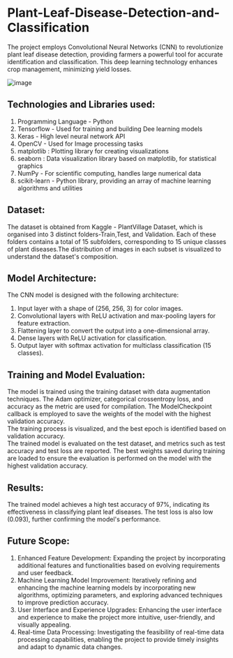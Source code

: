 # Plant-Leaf-Disease-Detection-and-Classification
The project employs Convolutional Neural Networks (CNN) to revolutionize plant leaf disease detection, providing farmers a powerful tool for accurate identification and classification. This deep learning technology enhances crop management, minimizing yield losses.

![image](https://github.com/b-kashyap/Plant-Leaf-Disease-Detection-and-Classification/assets/155677382/b1bb67b0-efce-485d-ba1e-75034671c3e6)

## Technologies and Libraries used:

1. Programming Language - Python <br>
2. Tensorflow - Used for training and building Dee learning models <br>
3. Keras - High level neural network API <br>
4. OpenCV - Used for Image processing tasks <br>
5. matplotlib : Plotting library for creating visualizations <br>
6. seaborn : Data visualization library based on matplotlib, for statistical graphics <br>
7. NumPy - For scientific computing, handles large numerical data <br>
8. scikit-learn - Python library, providing an array of machine learning algorithms and utilities <br>

## Dataset:
The dataset is obtained from Kaggle - PlantVillage Dataset, which is organised into 3 distinct folders-Train,Test, and Validation. Each of these folders contains a total of 15 subfolders, corresponding to 15 unique classes of plant diseases.The distribution of images in each subset is visualized to understand the dataset's composition.

## Model Architecture:
The CNN model is designed with the following architecture: <br>
1. Input layer with a shape of (256, 256, 3) for color images. <br>
2. Convolutional layers with ReLU activation and max-pooling layers for feature extraction.<br>
3. Flattening layer to convert the output into a one-dimensional array.<br>
4. Dense layers with ReLU activation for classification.<br>
5. Output layer with softmax activation for multiclass classification (15 classes).<br>

## Training and Model Evaluation:
The model is trained using the training dataset with data augmentation techniques. The Adam optimizer, categorical crossentropy loss, and accuracy as the metric are used for compilation. The ModelCheckpoint callback is employed to save the weights of the model with the highest validation accuracy.<br>
The training process is visualized, and the best epoch is identified based on validation accuracy.<br>
The trained model is evaluated on the test dataset, and metrics such as test accuracy and test loss are reported. The best weights saved during training are loaded to ensure the evaluation is performed on the model with the highest validation accuracy.<br>

## Results:
The trained model achieves a high test accuracy of 97%, indicating its effectiveness in classifying plant leaf diseases. The test loss is also low (0.093), further confirming the model's performance.

## Future Scope:
1. Enhanced Feature Development: Expanding the project by incorporating additional features and functionalities based on evolving requirements and user feedback. <br>
2. Machine Learning Model Improvement: Iteratively refining and enhancing the machine learning models by incorporating new algorithms, optimizing parameters, and exploring advanced techniques to improve prediction accuracy.<br>
3. User Interface and Experience Upgrades: Enhancing the user interface and experience to make the project more intuitive, user-friendly, and visually appealing.<br>
4. Real-time Data Processing: Investigating the feasibility of real-time data processing capabilities, enabling the project to provide timely insights and adapt to dynamic data changes.<br>


